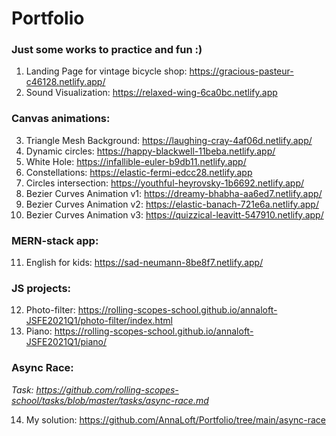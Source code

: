 # Portfolio
### Just some works to practice and fun :)

1. Landing Page for vintage bicycle shop: https://gracious-pasteur-c46128.netlify.app/
2. Sound Visualization: https://relaxed-wing-6ca0bc.netlify.app


### Canvas animations:

3. Triangle Mesh Background: https://laughing-cray-4af06d.netlify.app/
4. Dynamic circles: https://happy-blackwell-11beba.netlify.app/
5. White Hole: https://infallible-euler-b9db11.netlify.app/
6. Constellations: https://elastic-fermi-edcc28.netlify.app
7. Circles intersection: https://youthful-heyrovsky-1b6692.netlify.app/
8. Bezier Curves Animation v1: https://dreamy-bhabha-aa6ed7.netlify.app/
9. Bezier Curves Animation v2: https://elastic-banach-721e6a.netlify.app/
10. Bezier Curves Animation v3: https://quizzical-leavitt-547910.netlify.app/


### MERN-stack app: 

11. English for kids: https://sad-neumann-8be8f7.netlify.app/

### JS projects: 

12. Photo-filter: https://rolling-scopes-school.github.io/annaloft-JSFE2021Q1/photo-filter/index.html
13. Piano: https://rolling-scopes-school.github.io/annaloft-JSFE2021Q1/piano/


### Async Race: 

  *Task: https://github.com/rolling-scopes-school/tasks/blob/master/tasks/async-race.md*
  
  14. My solution: https://github.com/AnnaLoft/Portfolio/tree/main/async-race
